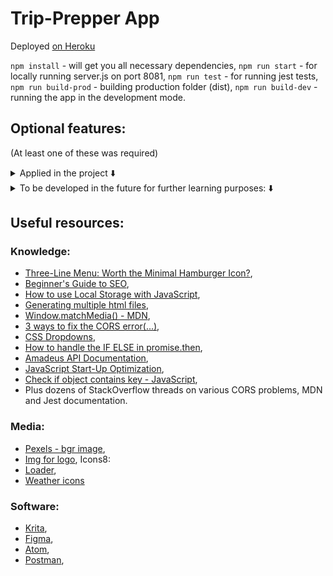 # Trip-Prepper App

Deployed [on Heroku](https://trip-prepper.herokuapp.com)

`npm install` - will get you all necessary dependencies,
`npm run start` - for locally running server.js on port 8081,
`npm run test` - for running jest tests,
`npm run build-prod` - building production folder (dist),
`npm run build-dev` - running the app in the development mode.

## Optional features:
(At least one of these was required)

<details>
  <summary>Applied in the project ⬇️</summary>

  - [x] Pull in an image for the country from Pixabay API when the entered location brings up no results (good for obscure  -localities).
      * Additional feature added by myself: choose random picture from the set of pictures available in the received objects.
  - [x] Integrate the REST Countries API to pull in data for the country being visited.
      * REST Countries API replaced by Amadeus API for cheap hotel deals data.
  - [x] Allow the user to remove the trip.
  - [x] Use Local Storage to save the data so that when they close, then revisit the page, their information is still there.
  - [x] Instead of just pulling a single day forecast, pull the forecast for multiple days.
  </details>

  <details>
    <summary>To be developed in the future for further learning purposes: ⬇️</summary>

    - [ ] Add end date and display length of trip.
    - [ ] Allow user to add multiple destinations on the same trip.
        * Pull in weather for additional locations.
    - [ ] Allow the user to add hotel and/or flight data.
    - [ ] Incorporate icons into forecast.
    - [ ] Allow user to Print their trip and/or export to PDF.
    - [ ] Allow the user to add a todo list and/or packing list for their trip.
    - [ ] Allow the user to add additional trips.
    - [ ] Automatically sort additional trips by countdown.
    - [ ] Move expired trips to bottom/have their style change so it’s clear it’s expired.
  </details>

## Useful resources:

### Knowledge:

* [Three-Line Menu: Worth the Minimal Hamburger Icon?](https://thinksem.com/blog/three-line-menu-hamburger-icon/),
* [Beginner's Guide to SEO](https://moz.co,m/beginners-guide-to-seo),
* [How to use Local Storage with JavaScript](https://www.taniarascia.com/how-to-use-local-storage-with-javascript/),
* [Generating multiple html files](https://github.com/jantimon/html-webpack-plugin#generating-multiple-html-files),
* [Window.matchMedia() - MDN](https://developer.mozilla.org/en-US/docs/Web/API/Window/matchMedia),
* [3 ways to fix the CORS error(...)](https://medium.co,m/@dtkatz/3-ways-to-fix-the-cors-error-and-how-access-control-allow-origin-works-d97d55946d9),
* [CSS Dropdowns](https://www.w3schools.com/css/css_dropdowns.asp),
* [How to handle the IF ELSE in promise.then](https://stackoverflow.com/questions/33257412/how-to-handle-the-if-else-in-promise-then),
* [Amadeus API Documentation](https://github.com/amadeus4dev/amadeus-node),
* [JavaScript Start-Up Optimization](https://developers.google.com/web/fundamentals/performance/optimizing-content-efficiency/javascript-startup-optimization),
* [Check if object contains key - JavaScript](https://oamatech.com/check-if-object-contains-key-javascript/),
* Plus dozens of StackOverflow threads on various CORS problems, MDN and Jest documentation.

### Media:

* [Pexels - bgr image](https://www.pexels.com/photo/backpack-bag-blur-commuter-346768/),
* [Img for logo](https://icons8.com/icon/112479/around-the-globe),
Icons8:
* [Loader](https://icons8.com/preloaders/),
* [Weather icons](https://icons8.com/icon/set/weather/dotty)


### Software:

* [Krita](https://krita.org/en/),
* [Figma](https://www.figma.com/),
* [Atom](https://atom.io/),
* [Postman](https://www.postman.com/),
